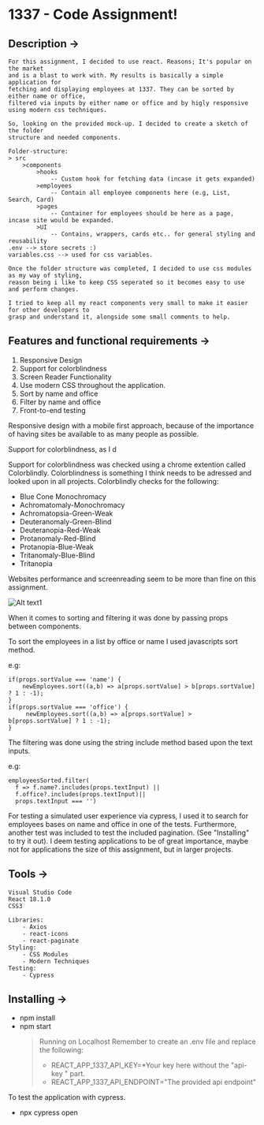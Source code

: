 # 1337 - Code Assignment!

## Description ->

	For this assignment, I decided to use react. Reasons; It's popular on the market 
	and is a blast to work with. My results is basically a simple application for 
	fetching and displaying employees at 1337. They can be sorted by either name or office, 
	filtered via inputs by either name or office and by higly responsive using modern css techniques.
	
	So, looking on the provided mock-up. I decided to create a sketch of the folder
	structure and needed components.

	Folder-structure:
	> src
		>components
			>hooks
				-- Custom hook for fetching data (incase it gets expanded)
			>employees
				-- Contain all employee components here (e.g, List, Search, Card)
			>pages
				-- Container for employees should be here as a page, incase site would be expanded.
			>UI
				-- Contains, wrappers, cards etc.. for general styling and reusability
	.env --> store secrets :)
	variables.css --> used for css variables.

	Once the folder structure was completed, I decided to use css modules as my way of styling,
	reason being i like to keep CSS seperated so it becomes easy to use and perform changes.

	I tried to keep all my react components very small to make it easier for other developers to 
	grasp and understand it, alongside some small comments to help.

## Features and functional requirements ->

1. Responsive Design
2. Support for colorblindness
3. Screen Reader Functionality
4. Use modern CSS throughout the application.
5. Sort by name and office
6. Filter by name and office
7. Front-to-end testing

Responsive design with a mobile first approach, because of the importance of having sites be available to as many people as possible.

Support for colorblindness, as I d

Support for colorblindness was checked using a chrome extention called Colorblindly. 
Colorblindness is something I think needs to be adressed and looked upon in all projects.
Colorblindly checks for the following:
   - Blue Cone Monochromacy
   - Achromatomaly-Monochromacy
   - Achromatopsia-Green-Weak
   - Deuteranomaly-Green-Blind
   - Deuteranopia-Red-Weak
   - Protanomaly-Red-Blind
   - Protanopia-Blue-Weak
   - Tritanomaly-Blue-Blind
   - Tritanopia

Websites performance and screenreading seem to be more than fine on this assignment.

![Alt text1](https://i.gyazo.com/1bf160ae4a72be035b7ff502f55269c6.png)

When it comes to sorting and filtering it was done by passing props between components.

To sort the employees in a list by office or name I used javascripts sort method.

e.g:
	
	
	if(props.sortValue === 'name') {
	    newEmployees.sort((a,b) => a[props.sortValue] > b[props.sortValue] ? 1 : -1);
	}
	if(props.sortValue === 'office') {
	     newEmployees.sort((a,b) => a[props.sortValue] > b[props.sortValue] ? 1 : -1);
	}
	  
 The filtering was done using the string include method based upon the text inputs.
 
 e.g:
 
	
	employeesSorted.filter(
	  f => f.name?.includes(props.textInput) || 
	  f.office?.includes(props.textInput)|| 
	  props.textInput === '')
	
	
For testing a simulated user experience via cypress, I used it to search for employees bases on name and office in one of the tests.
Furthermore, another test was included to test the included pagination. (See "Installing" to try it out). I deem testing applications
to be of great importance, maybe not for applications the size of this assignment, but in larger projects.

## Tools ->
	Visual Studio Code
	React 18.1.0
	CSS3
	
	Libraries: 
		- Axios
		- react-icons
		- react-paginate 
	Styling:
		- CSS Modules
		- Modern Techniques
	Testing:
		- Cypress	

## Installing ->
- npm install
- npm start
	> Running on Localhost
	> Remember to create an .env file and replace the following:
	>- REACT_APP_1337_API_KEY=*Your key here without the "api-key " part.
	>- REACT_APP_1337_API_ENDPOINT="The provided api endpoint"

To test the application with cypress.
- npx cypress open
